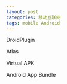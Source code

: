 ```yaml
---
layout: post
categories: 移动互联网
tags: mobile Android
---
```


DroidPlugin

Atlas

Virtual APK

Android App Bundle